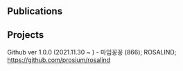Publications
 - 

Projects
 - 

Github ver 1.0.0 (2021.11.30 ~ ) - 마임꽁꽁 (866); ROSALIND; https://github.com/prosium/rosalind

